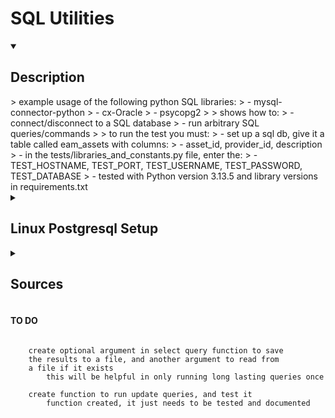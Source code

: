 # SQL Utilities


<details open>
<summary><h2>Description</h2></summary>
> example usage of the following python SQL libraries:
>  - mysql-connector-python
>  - cx-Oracle
>  - psycopg2
> 
> shows how to:
>  - connect/disconnect to a SQL database
>  - run arbitrary SQL queries/commands
> 
> to run the test you must:
>  - set up a sql db, give it a table called eam_assets with columns:
>     - asset_id, provider_id, description
>  - in the tests/libraries_and_constants.py file, enter the:
>     - TEST_HOSTNAME, TEST_PORT, TEST_USERNAME, TEST_PASSWORD, TEST_DATABASE
>     - tested with Python version 3.13.5 and library versions in requirements.txt
</details>

<details>
<summary><h2>Linux Postgresql Setup</h2></summary>
    
    sudo pacman -S postgresql # install postgresql
    sudo systemctl start postgresql
    sudo systemctl status postgresql

    # create example 'admin' superuser w/ password 'password'
    sudo -u postgres psql
        CREATE ROLE admin WITH LOGIN PASSWORD 'password';
        ALTER ROLE admin CREATEDB;
        ALTER ROLE admin WITH SUPERUSER;

    # update config file to require password from databases at localhost
    # by changing "trust" to "md5" in METHOD column
    sudo nano /var/lib/postgresql/17/main/pg_hba.conf

</details>

<details>
<summary><h2>Sources</h2></summary>

MySQL Connector/Python Docs
https://github.com/mysql/mysql-connector-python

Oracle Database Connection in Python
 - cx_Oracle lib requires Oracle Client libraries
    - download the Basic one
       - https://www.oracle.com/database/technologies/instant-client.html
 - and add it to your path:
    - C:\oracle\instantclient_19_10
 - https://cx-oracle.readthedocs.io/en/latest/user_guide/installation.html
https://www.geeksforgeeks.org/oracle-database-connection-in-python/

PostgreSQL Connector
https://pypi.org/project/psycopg2/

</details>

#### TO DO
```
	
	create optional argument in select query function to save
	the results to a file, and another argument to read from
	a file if it exists
		this will be helpful in only running long lasting queries once

	create function to run update queries, and test it
		function created, it just needs to be tested and documented

```
